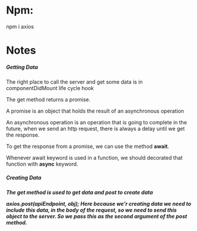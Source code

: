 <h1>Npm:</h1>

<p>npm i axios</p>

<h1>Notes</h1>

<h5>Getting Data</h5>
<p>The right place to call the server and get some data is in componentDidMount life cycle hook</p>
<p>The get method returns a promise.</p>
<p>A promise is an object that holds the result of an asynchronous operation</p>
<p>An asynchronous operation is an operation that is going to complete in the future, when we send an http request, there is always a delay
until we get the response.
</p>
<p>To get the response from a promise, we can use the method <b>await</b>.</p>
<p>Whenever await keyword is used in a function, we should decorated that function with <b>async</b> keyword.</p>

<h5>Creating Data<h5>
<p>The get method is used to get data and post to create data</p>
<p>axios.post(apiEndpoint, obj); Here because we'r creating data we need to include this data, in the body of the request, so we need to send this object to the server. So we pass this as the second argument of the post method.</p>
